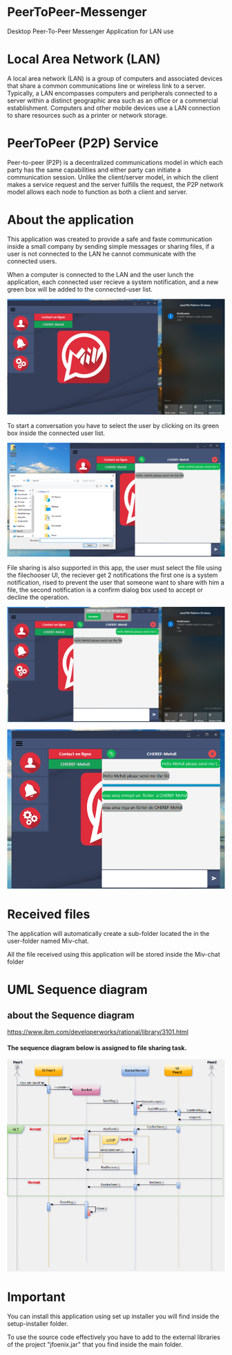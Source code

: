 # PeerToPeer-Messenger
Desktop Peer-To-Peer Messenger Application for LAN use

# Local Area Network (LAN)

A local area network (LAN) is a group of computers and associated devices that share a common communications line or wireless link to a server. Typically, a LAN encompasses computers and peripherals connected to a server within a distinct geographic area such as an office or a commercial establishment. Computers and other mobile devices use a LAN connection to share resources such as a printer or network storage.

# PeerToPeer (P2P) Service

Peer-to-peer (P2P) is a decentralized communications model in which each party has the same capabilities and either party can initiate a communication session. Unlike the client/server model, in which the client makes a service request and the server fulfills the request, the P2P network model allows each node to function as both a client and server.

# About the application

This application was created to provide a safe and faste communication inside a small company by sending simple messages or sharing files, if a user is not connected to the LAN he cannot communicate with the connected users.

When a computer is connected to the LAN and the user lunch the application, each connected user recieve a system notification, and a new green box will be added to the connected-user list.

![alt text](https://github.com/CHEREF-Mehdi/PeerToPeer-Messenger/blob/master/ReadMeImages/Screenshot%20(1).png)

To start a conversation you have to select the user by clicking on its green box  inside the connected user list.

![alt text](https://github.com/CHEREF-Mehdi/PeerToPeer-Messenger/blob/master/ReadMeImages/Screenshot%20(2).png)

File sharing is also supported in this app, the user must select the file using the filechooser UI, the reciever get 2 notifications the first one is a system notification, rised to prevent the user that someone want to share with him a file, the second notification is a confirm dialog box used to accept or decline the operation.

![alt text](https://github.com/CHEREF-Mehdi/PeerToPeer-Messenger/blob/master/ReadMeImages/Screenshot%20(3).png)

![alt text](https://github.com/CHEREF-Mehdi/PeerToPeer-Messenger/blob/master/ReadMeImages/Screenshot%20(4).png)

# Received files

The application will automatically create a sub-folder located the in the user-folder named Miv-chat. 

All the file received using this application will be stored inside the Miv-chat folder

# UML Sequence diagram
## about the Sequence diagram 
https://www.ibm.com/developerworks/rational/library/3101.html

#### The sequence diagram below is assigned to file sharing task. 
![alt text](https://github.com/CHEREF-Mehdi/PeerToPeer-Messenger/blob/master/ReadMeImages/UML-sequence%20diagram.png)

# Important
You can install this application using set up installer you will find inside the setup-installer folder. 

To use the source code effectively you have to add to the external libraries of the project "jfoenix.jar" that you find inside the main folder.

